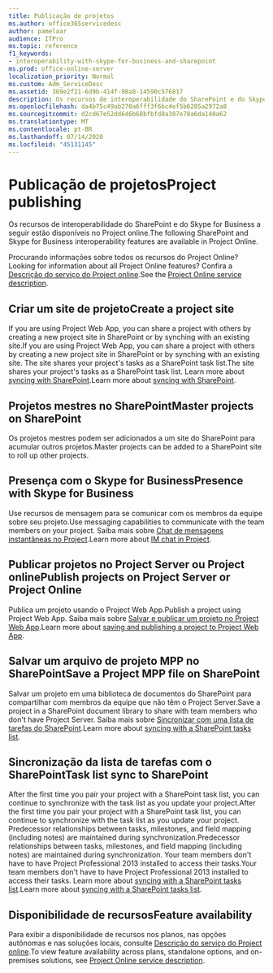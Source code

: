 ```yaml
---
title: Publicação de projetos
ms.author: office365servicedesc
author: pamelaar
audience: ITPro
ms.topic: reference
f1_keywords:
- interoperability-with-skype-for-business-and-sharepoint
ms.prod: office-online-server
localization_priority: Normal
ms.custom: Adm_ServiceDesc
ms.assetid: 369e2f21-6d9b-414f-98a8-14590c576817
description: Os recursos de interoperabilidade do SharePoint e do Skype for Business a seguir estão disponíveis no Project online.
ms.openlocfilehash: da4b75c49ab270a6fff3f6bc4ef5b6285a2972a8
ms.sourcegitcommit: d2cd67e52dd646b68bfbfd8a387e70a6da140a62
ms.translationtype: MT
ms.contentlocale: pt-BR
ms.lasthandoff: 07/14/2020
ms.locfileid: "45131145"
---
```

# <a name="project-publishing"></a><span data-ttu-id="d3569-103">Publicação de projetos</span><span class="sxs-lookup"><span data-stu-id="d3569-103">Project publishing</span></span>

<span data-ttu-id="d3569-104">Os recursos de interoperabilidade do SharePoint e do Skype for Business a seguir estão disponíveis no Project online.</span><span class="sxs-lookup"><span data-stu-id="d3569-104">The following SharePoint and Skype for Business interoperability features are available in Project Online.</span></span>
  
<span data-ttu-id="d3569-105">Procurando informações sobre todos os recursos do Project Online?</span><span class="sxs-lookup"><span data-stu-id="d3569-105">Looking for information about all Project Online features?</span></span> <span data-ttu-id="d3569-106">Confira a [Descrição do serviço do Project online](project-online-service-description.md).</span><span class="sxs-lookup"><span data-stu-id="d3569-106">See the [Project Online service description](project-online-service-description.md).</span></span>
  
## <a name="create-a-project-site"></a><span data-ttu-id="d3569-107">Criar um site de projeto</span><span class="sxs-lookup"><span data-stu-id="d3569-107">Create a project site</span></span>

<span data-ttu-id="d3569-108">If you are using Project Web App, you can share a project with others by creating a new project site in SharePoint or by synching with an existing site.</span><span class="sxs-lookup"><span data-stu-id="d3569-108">If you are using Project Web App, you can share a project with others by creating a new project site in SharePoint or by synching with an existing site.</span></span> <span data-ttu-id="d3569-109">The site shares your project's tasks as a SharePoint task list.</span><span class="sxs-lookup"><span data-stu-id="d3569-109">The site shares your project's tasks as a SharePoint task list.</span></span> <span data-ttu-id="d3569-110">Learn more about [syncing with SharePoint](https://go.microsoft.com/fwlink/p/?LinkId=271352).</span><span class="sxs-lookup"><span data-stu-id="d3569-110">Learn more about [syncing with SharePoint](https://go.microsoft.com/fwlink/p/?LinkId=271352).</span></span>
  
## <a name="master-projects-on-sharepoint"></a><span data-ttu-id="d3569-111">Projetos mestres no SharePoint</span><span class="sxs-lookup"><span data-stu-id="d3569-111">Master projects on SharePoint</span></span>

<span data-ttu-id="d3569-112">Os projetos mestres podem ser adicionados a um site do SharePoint para acumular outros projetos.</span><span class="sxs-lookup"><span data-stu-id="d3569-112">Master projects can be added to a SharePoint site to roll up other projects.</span></span> 
  
## <a name="presence-with-skype-for-business"></a><span data-ttu-id="d3569-113">Presença com o Skype for Business</span><span class="sxs-lookup"><span data-stu-id="d3569-113">Presence with Skype for Business</span></span>

<span data-ttu-id="d3569-114">Use recursos de mensagem para se comunicar com os membros da equipe sobre seu projeto.</span><span class="sxs-lookup"><span data-stu-id="d3569-114">Use messaging capabilities to communicate with the team members on your project.</span></span> <span data-ttu-id="d3569-115">Saiba mais sobre [Chat de mensagens instantâneas no Project](https://go.microsoft.com/fwlink/p/?LinkId=271351).</span><span class="sxs-lookup"><span data-stu-id="d3569-115">Learn more about [IM chat in Project](https://go.microsoft.com/fwlink/p/?LinkId=271351).</span></span>
  
## <a name="publish-projects-on-project-server-or-project-online"></a><span data-ttu-id="d3569-116">Publicar projetos no Project Server ou Project online</span><span class="sxs-lookup"><span data-stu-id="d3569-116">Publish projects on Project Server or Project Online</span></span>

<span data-ttu-id="d3569-117">Publica um projeto usando o Project Web App.</span><span class="sxs-lookup"><span data-stu-id="d3569-117">Publish a project using Project Web App.</span></span> <span data-ttu-id="d3569-118">Saiba mais sobre [Salvar e publicar um projeto no Project Web App](https://go.microsoft.com/fwlink/p/?LinkId=271354).</span><span class="sxs-lookup"><span data-stu-id="d3569-118">Learn more about [saving and publishing a project to Project Web App](https://go.microsoft.com/fwlink/p/?LinkId=271354).</span></span>
  
## <a name="save-a-project-mpp-file-on-sharepoint"></a><span data-ttu-id="d3569-119">Salvar um arquivo de projeto MPP no SharePoint</span><span class="sxs-lookup"><span data-stu-id="d3569-119">Save a Project MPP file on SharePoint</span></span>

<span data-ttu-id="d3569-120">Salvar um projeto em uma biblioteca de documentos do SharePoint para compartilhar com membros da equipe que não têm o Project Server.</span><span class="sxs-lookup"><span data-stu-id="d3569-120">Save a project in a SharePoint document library to share with team members who don't have Project Server.</span></span> <span data-ttu-id="d3569-121">Saiba mais sobre [Sincronizar com uma lista de tarefas do SharePoint](https://go.microsoft.com/fwlink/p/?LinkId=271353).</span><span class="sxs-lookup"><span data-stu-id="d3569-121">Learn more about [syncing with a SharePoint tasks list](https://go.microsoft.com/fwlink/p/?LinkId=271353).</span></span>
  
## <a name="task-list-sync-to-sharepoint"></a><span data-ttu-id="d3569-122">Sincronização da lista de tarefas com o SharePoint</span><span class="sxs-lookup"><span data-stu-id="d3569-122">Task list sync to SharePoint</span></span>

<span data-ttu-id="d3569-123">After the first time you pair your project with a SharePoint task list, you can continue to synchronize with the task list as you update your project.</span><span class="sxs-lookup"><span data-stu-id="d3569-123">After the first time you pair your project with a SharePoint task list, you can continue to synchronize with the task list as you update your project.</span></span> <span data-ttu-id="d3569-124">Predecessor relationships between tasks, milestones, and field mapping (including notes) are maintained during synchronization.</span><span class="sxs-lookup"><span data-stu-id="d3569-124">Predecessor relationships between tasks, milestones, and field mapping (including notes) are maintained during synchronization.</span></span> <span data-ttu-id="d3569-125">Your team members don't have to have Project Professional 2013 installed to access their tasks.</span><span class="sxs-lookup"><span data-stu-id="d3569-125">Your team members don't have to have Project Professional 2013 installed to access their tasks.</span></span> <span data-ttu-id="d3569-126">Learn more about [syncing with a SharePoint tasks list](https://go.microsoft.com/fwlink/p/?LinkId=271353).</span><span class="sxs-lookup"><span data-stu-id="d3569-126">Learn more about [syncing with a SharePoint tasks list](https://go.microsoft.com/fwlink/p/?LinkId=271353).</span></span>
  
## <a name="feature-availability"></a><span data-ttu-id="d3569-127">Disponibilidade de recursos</span><span class="sxs-lookup"><span data-stu-id="d3569-127">Feature availability</span></span>

<span data-ttu-id="d3569-128">Para exibir a disponibilidade de recursos nos planos, nas opções autônomas e nas soluções locais, consulte [Descrição do serviço do Project online](project-online-service-description.md).</span><span class="sxs-lookup"><span data-stu-id="d3569-128">To view feature availability across plans, standalone options, and on-premises solutions, see [Project Online service description](project-online-service-description.md).</span></span>
  

